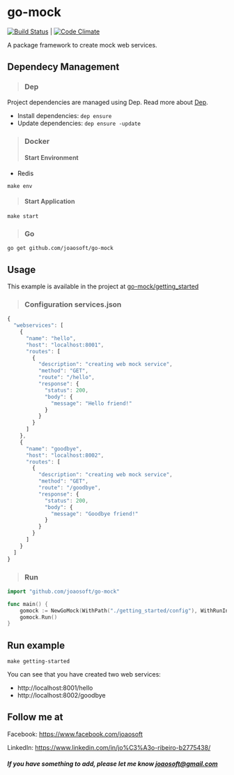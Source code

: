 # go-mock
[![Build Status](https://travis-ci.org/joaosoft/go-mock.svg?branch=master)](https://travis-ci.org/joaosoft/go-mock) | [![Code Climate](https://codeclimate.com/github/joaosoft/go-mock/badges/coverage.svg)](https://codeclimate.com/github/joaosoft/go-mock)

A package framework to create mock web services. 
## Dependecy Management 
>### Dep

Project dependencies are managed using Dep. Read more about [Dep](https://github.com/golang/dep).
* Install dependencies: `dep ensure`
* Update dependencies: `dep ensure -update`

>### Docker
>#### Start Environment 
* Redis
```
make env
```

>#### Start Application
```
make start
```

>### Go
```
go get github.com/joaosoft/go-mock
```

## Usage 
This example is available in the project at [go-mock/getting_started](https://github.com/joaosoft/go-mock/tree/master/getting_started)

>### Configuration services.json
```javascript
{
  "webservices": [
    {
      "name": "hello",
      "host": "localhost:8001",
      "routes": [
        {
          "description": "creating web mock service",
          "method": "GET",
          "route": "/hello",
          "response": {
            "status": 200,
            "body": {
              "message": "Hello friend!"
            }
          }
        }
      ]
    },
    {
      "name": "goodbye",
      "host": "localhost:8002",
      "routes": [
        {
          "description": "creating web mock service",
          "method": "GET",
          "route": "/goodbye",
          "response": {
            "status": 200,
            "body": {
              "message": "Goodbye friend!"
            }
          }
        }
      ]
    }
  ]
}
```

>### Run
```go
import "github.com/joaosoft/go-mock"

func main() {
	gomock := NewGoMock(WithPath("./getting_started/config"), WithRunInBackground(false))
	gomock.Run()
}
```

## Run example
```
make getting-started
```

You can see that you have created two web services:
* http://localhost:8001/hello
* http://localhost:8002/goodbye

## Follow me at
Facebook: https://www.facebook.com/joaosoft

LinkedIn: https://www.linkedin.com/in/jo%C3%A3o-ribeiro-b2775438/

##### If you have something to add, please let me know joaosoft@gmail.com
